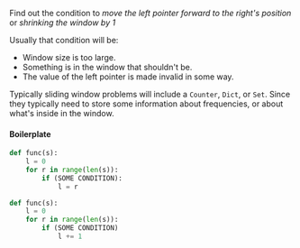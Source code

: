 
Find out the condition to *move the left pointer forward to the right's position* or *shrinking the window by 1*

Usually that condition will be:
- Window size is too large.
- Something is in the window that shouldn't be.
- The value of the left pointer is made invalid in some way.

Typically sliding window problems will include a `Counter`, `Dict`, or `Set`. Since they typically need to store some information about frequencies, or about what's inside in the window.

#### Boilerplate

```python
def func(s):
	l = 0
	for r in range(len(s)):
		if (SOME CONDITION):
			l = r

def func(s):
	l = 0
	for r in range(len(s)):
		if (SOME CONDITION)
			l += 1
```